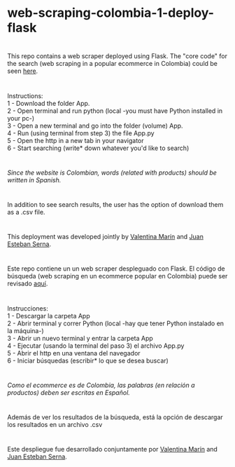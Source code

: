 # web-scraping-colombia-1-deploy-flask
#
This repo contains a web scraper deployed using Flask. The "core code" for the search (web scraping in a popular ecommerce in Colombia) could be seen [here](https://github.com/jnserna/web-scraping-colombia-1).
#
Instructions:<br />
1 - Download the folder App.<br />
2 - Open terminal and run python (local -you must have Python installed in your pc-)<br />
3 - Open a new terminal and go into the folder (volume) App.<br />
4 - Run (using terminal from step 3) the file App.py<br />
5 - Open the http in a new tab in your navigator<br />
6 - Start searching (write* down whatever you'd like to search)
#
*Since the website is Colombian, words (related with products) should be written in Spanish.*
#
In addition to see search results, the user has the option of download them as a .csv file.
#
This deployment was developed jointly by [Valentina Marín](https://github.com/valenmarinpe) and [Juan Esteban Serna](https://github.com/jnserna).
#
#
#
Este repo contiene un un web scraper despleguado con Flask. El código de búsqueda (web scraping en un ecommerce popular en Colombia) puede ser revisado [aquí](https://github.com/jnserna/web-scraping-colombia-1).
#
Instrucciones:<br />
1 - Descargar la carpeta App<br />
2 - Abrir terminal y correr Python (local -hay que tener Python instalado en la máquina-)<br />
3 - Abrir un nuevo terminal y entrar la carpeta App<br />
4 - Ejecutar (usando la terminal del paso 3) el archivo App.py<br />
5 - Abrir el http en una ventana del navegador<br />
6 - Iniciar búsquedas (escribir* lo que se desea buscar)<br />
#
*Como el ecommerce es de Colombia, las palabras (en relación a productos) deben ser escritas en Español.*
#
Además de ver los resultados de la búsqueda, está la opción de descargar los resultados en un archivo .csv
#
Este despliegue fue desarrollado conjuntamente por [Valentina Marín](https://github.com/valenmarinpe) and [Juan Esteban Serna](https://github.com/jnserna).
